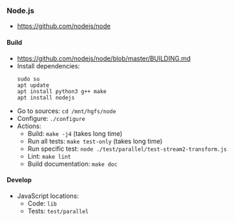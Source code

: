 ### Node.js
* https://github.com/nodejs/node

#### Build
* https://github.com/nodejs/node/blob/master/BUILDING.md
* Install dependencies:
    ```
    sudo su
    apt update
    apt install python3 g++ make
    apt install nodejs
    ```
* Go to sources: `cd /mnt/hgfs/node`
* Configure: `./configure`
* Actions:
    * Build: `make -j4` (takes long time)
    * Run all tests: `make test-only` (takes long time)
    * Run specific test: `node ./test/parallel/test-stream2-transform.js`
    * Lint: `make lint`
    * Build documentation: `make doc`

#### Develop
* JavaScript locations:
    * Code: `lib`
    * Tests: `test/parallel`
